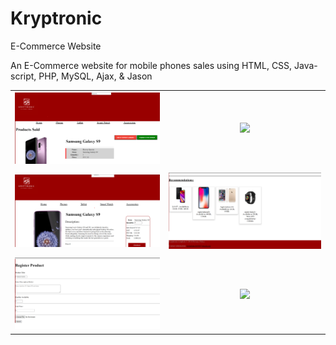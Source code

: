 # Kryptronic
E-Commerce Website

An E-Commerce website for mobile phones sales using HTML, CSS, Java-script, PHP, MySQL, Ajax, & Jason

| | |
|:-:|:-:|
|![ ](https://github.com/krupalpatel45/Kryptronic/blob/main/Photos_Kryptronic/1.png)|![ ](https://github.com/krupalpatel45/Kryptronic/blob/main/Photos_Kryptronic/2.png)|
| | |
|![ ](https://github.com/krupalpatel45/Kryptronic/blob/main/Photos_Kryptronic/3.png)|![ ](https://github.com/krupalpatel45/Kryptronic/blob/main/Photos_Kryptronic/4.png)|
| | |
|![ ](https://github.com/krupalpatel45/Kryptronic/blob/main/Photos_Kryptronic/5.png)|![ ]()|